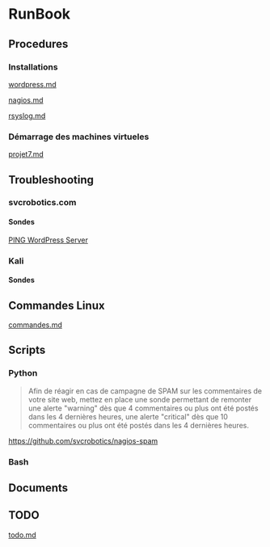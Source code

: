 # RunBook

## Procedures

### Installations

<a href="https://github.com/svcrobotics/runbook/blob/master/procedures/installations/wordpress.md" title="wordpress.md">wordpress.md</a>

<a href="https://github.com/svcrobotics/runbook/blob/master/procedures/installations/nagios.md" title="nagios.md">nagios.md</a>

<a href="https://github.com/svcrobotics/runbook/blob/master/procedures/installations/rsyslog.md" title="rsyslog.md">rsyslog.md</a>

### Démarrage des machines virtueles

<a href="https://github.com/svcrobotics/runbook/blob/master/procedures/demarrage_machines_virtuelles/projet7.md" title="projet7.md">projet7.md</a>

## Troubleshooting

### svcrobotics.com

#### Sondes

<a href="https://github.com/svcrobotics/runbook/blob/master/troubleshooting/wordpress_is_down.md" title="PING WordPress Server">PING WordPress Server</a>

### Kali

#### Sondes

## Commandes Linux

<a href="https://github.com/svcrobotics/runbook/blob/master/commandes_linux/commandes.md" title="commandes.md">commandes.md</a>

## Scripts

### Python

> Afin de réagir en cas de campagne de SPAM sur les commentaires de votre site web, mettez en place une sonde permettant de remonter une alerte "warning" dès que 4 commentaires ou plus ont été postés dans les 4 dernières heures, une alerte "critical" dès que 10 commentaires ou plus ont été postés dans les 4 dernières heures.

<a href="https://github.com/svcrobotics/nagios-spam" title="nagios-spam">https://github.com/svcrobotics/nagios-spam</a>

### Bash

## Documents

## TODO

<a href="https://github.com/svcrobotics/runbook/blob/master/todo/todo.md" title="todo.md">todo.md</a>

